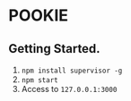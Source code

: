 POOKIE
====

## Getting Started.
1. `npm install supervisor -g`
2. `npm start`
3. Access to `127.0.0.1:3000`